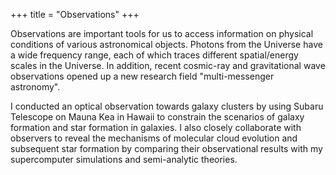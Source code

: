 +++
title = "Observations"
+++

Observations are important tools for us to access information on physical conditions of various astronomical objects.
Photons from the Universe have a wide frequency range, each of which traces different spatial/energy scales in the Universe.
In addition, recent cosmic-ray and gravitational wave observations opened up a new research field "multi-messenger astronomy".

<!--more-->

I conducted an optical observation towards galaxy clusters by using Subaru Telescope on Mauna Kea in Hawaii to constrain the scenarios of galaxy formation and star formation in galaxies.
I also closely collaborate with observers to reveal the mechanisms of molecular cloud evolution and subsequent star formation
by comparing their observational results with my supercomputer simulations and semi-analytic theories.
